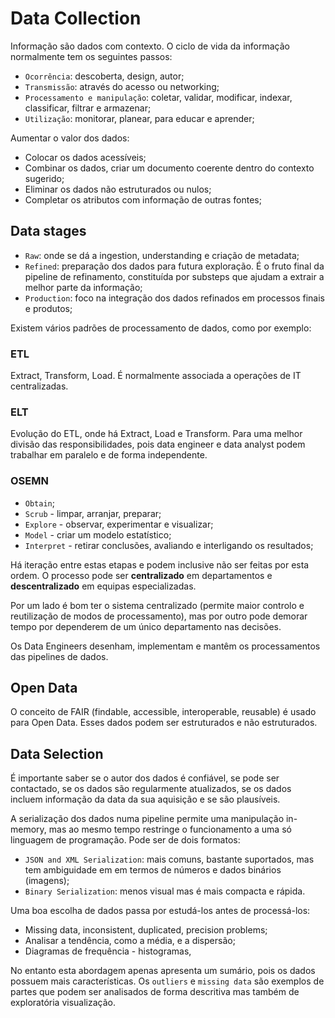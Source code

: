 # Data Collection

Informação são dados com contexto. O ciclo de vida da informação normalmente tem os seguintes passos:
- `Ocorrência`: descoberta, design, autor;
- `Transmissão`: através do acesso ou networking;
- `Processamento e manipulação`: coletar, validar, modificar, indexar, classificar, filtrar e armazenar;
- `Utilização`: monitorar, planear, para educar e aprender;

Aumentar o valor dos dados:
- Colocar os dados acessíveis;
- Combinar os dados, criar um documento coerente dentro do contexto sugerido;
- Eliminar os dados não estruturados ou nulos;
- Completar os atributos com informação de outras fontes;

## Data stages

- `Raw`: onde se dá a ingestion, understanding e criação de metadata;
- `Refined`: preparação dos dados para futura exploração. É o fruto final da pipeline de refinamento, constituída por substeps que ajudam a extrair a melhor parte da informação;
- `Production`: foco na integração dos dados refinados em processos finais e produtos;

Existem vários padrões de processamento de dados, como por exemplo:

### ETL

Extract, Transform, Load. É normalmente associada a operações de IT centralizadas.

### ELT

Evolução do ETL, onde há Extract, Load e Transform. Para uma melhor divisão das responsibilidades, pois data engineer e data analyst podem trabalhar em paralelo e de forma independente.

### OSEMN

- `Obtain`;
- `Scrub` - limpar, arranjar, preparar;
- `Explore` - observar, experimentar e visualizar;
- `Model` - criar um modelo estatístico;
- `Interpret` - retirar conclusões, avaliando e interligando os resultados;

Há iteração entre estas etapas e podem inclusive não ser feitas por esta ordem. O processo pode ser **centralizado** em departamentos e **descentralizado** em equipas especializadas.

Por um lado é bom ter o sistema centralizado (permite maior controlo e reutilização de modos de processamento), mas por outro pode demorar tempo por dependerem de um único departamento nas decisões.

Os Data Engineers desenham, implementam e mantêm os processamentos das pipelines de dados. 

## Open Data

O conceito de FAIR (findable, accessible, interoperable, reusable) é usado para Open Data. Esses dados podem ser estruturados e não estruturados. 

## Data Selection

É importante saber se o autor dos dados é confiável, se pode ser contactado, se os dados são regularmente atualizados, se os dados incluem informação da data da sua aquisição e se são plausíveis.

A serialização dos dados numa pipeline permite uma manipulação in-memory, mas ao mesmo tempo restringe o funcionamento a uma só linguagem de programação. Pode ser de dois formatos:
- `JSON and XML Serialization`: mais comuns, bastante suportados, mas tem ambiguidade em em termos de números e dados binários (imagens);
- `Binary Serialization`: menos visual mas é mais compacta e rápida. 

Uma boa escolha de dados passa por estudá-los antes de processá-los:
- Missing data, inconsistent, duplicated, precision problems;
- Analisar a tendência, como a média, e a dispersão;
- Diagramas de frequência - histogramas, 

No entanto esta abordagem apenas apresenta um sumário, pois os dados possuem mais características. Os `outliers` e `missing data` são exemplos de partes que podem ser analisados de forma descritiva mas também de exploratória visualização.
